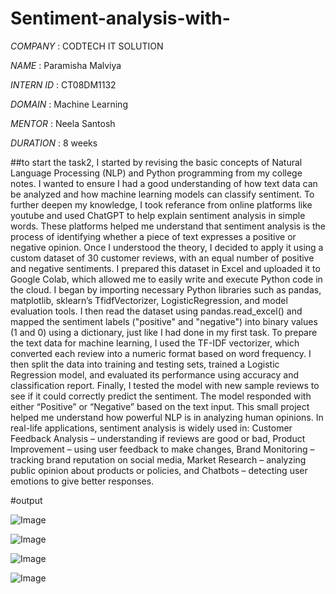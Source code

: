 # Sentiment-analysis-with-

*COMPANY* : CODTECH IT SOLUTION

*NAME* : Paramisha Malviya

*INTERN ID* : CT08DM1132

*DOMAIN* : Machine Learning

*MENTOR* : Neela Santosh

*DURATION* : 8 weeks

##to start the task2, I started by revising the basic concepts of Natural Language Processing (NLP) and Python programming from my college notes. I wanted to ensure I had a good understanding of how text data can be analyzed and how machine learning models can classify sentiment. To further deepen my knowledge, I took referance from online platforms like youtube and used ChatGPT to help explain sentiment analysis in simple words. These platforms helped me understand that sentiment analysis is the process of identifying whether a piece of text expresses a positive or negative opinion. Once I understood the theory, I decided to apply it using a custom dataset of 30 customer reviews, with an equal number of positive and negative sentiments. I prepared this dataset in Excel and uploaded it to Google Colab, which allowed me to easily write and execute Python code in the cloud. I began by importing necessary Python libraries such as pandas, matplotlib, sklearn’s TfidfVectorizer, LogisticRegression, and model evaluation tools. I then read the dataset using pandas.read_excel() and mapped the sentiment labels ("positive" and "negative") into binary values (1 and 0) using a dictionary, just like I had done in my first task. To prepare the text data for machine learning, I used the TF-IDF vectorizer, which converted each review into a numeric format based on word frequency. I then split the data into training and testing sets, trained a Logistic Regression model, and evaluated its performance using accuracy and classification report. Finally, I tested the model with new sample reviews to see if it could correctly predict the sentiment. The model responded with either “Positive” or “Negative” based on the text input. This small project helped me understand how powerful NLP is in analyzing human opinions. In real-life applications, sentiment analysis is widely used in: Customer Feedback Analysis – understanding if reviews are good or bad, Product Improvement – using user feedback to make changes, Brand Monitoring – tracking brand reputation on social media, Market Research – analyzing public opinion about products or policies, and Chatbots – detecting user emotions to give better responses.

#output 

![Image](https://github.com/user-attachments/assets/b3e101b2-7215-42c2-8333-edf17b034007)

![Image](https://github.com/user-attachments/assets/638f135a-5865-44e1-8659-bb27941055ac)

![Image](https://github.com/user-attachments/assets/f0fd58d5-f2b3-48a3-843f-58b02b6d3c47)

![Image](https://github.com/user-attachments/assets/bd19de06-3626-4ae7-8283-373817a0d8fa)


